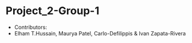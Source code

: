 
# Project_2-Group-1

* Contributors:
* Elham T.Hussain, Maurya Patel, Carlo-Defilippis & Ivan Zapata-Rivera
